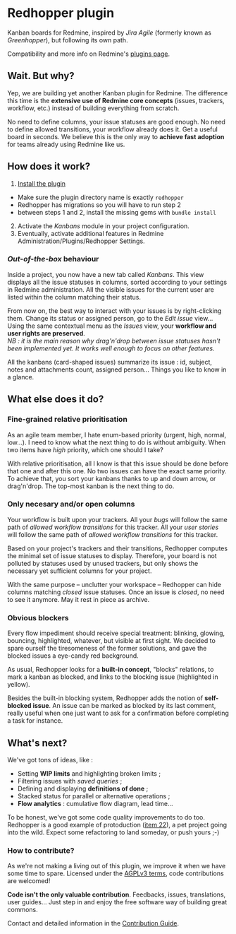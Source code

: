 # Redhopper plugin

Kanban boards for Redmine, inspired by *Jira Agile* (formerly known as *Greenhopper*), but following its own path.

Compatibility and more info on Redmine's [plugins page](http://www.redmine.org/plugins/redhopper).

## Wait. But why?

Yep, we are building yet another Kanban plugin for Redmine. The difference this time is the **extensive use of Redmine core concepts** (issues, trackers, workflow, etc.) instead of building everything from scratch.

No need to define columns, your issue statuses are good enough. No need to define allowed transitions, your workflow already does it. Get a useful board in seconds. We believe this is the only way to **achieve fast adoption** for teams already using Redmine like us.

## How does it work?

1. [Install the plugin](http://www.redmine.org/projects/redmine/wiki/Plugins#Installing-a-plugin)
  - Make sure the plugin directory name is exactly `redhopper`
  - Redhopper has migrations so you will have to run step 2
  - between steps 1 and 2, install the missing gems with `bundle install`
2. Activate the *Kanbans* module in your project configuration.
3. Eventually, activate additional features in Redmine Administration/Plugins/Redhopper Settings.

### *Out-of-the-box* behaviour

Inside a project, you now have a new tab called *Kanbans*. This view displays all the issue statuses in columns, sorted according to your settings in Redmine administration. All the visible issues for the current user are listed within the column matching their status.

From now on, the best way to interact with your issues is by right-clicking them. Change its status or assigned person, go to the *Edit issue* view… Using the same contextual menu as the *Issues* view, your **workflow and user rights are preserved**.  
*NB : it is the main reason why drag'n'drop between issue statuses hasn't been implemented yet. It works well enough to focus on other features.*

All the kanbans (card-shaped issues) summarize its issue : id, subject, notes and attachments count, assigned person… Things you like to know in a glance.

## What else does it do?

### Fine-grained relative prioritisation

As an agile team member, I hate enum-based priority (urgent, high, normal, low…). I need to know what the next thing to do is without ambiguity. When two items have *high* priority, which one should I take?

With relative prioritisation, all I know is that this issue should be done before that one and after this one. No two issues can have the exact same priority. To achieve that, you sort your kanbans thanks to up and down arrow, or drag'n'drop. The top-most kanban is the next thing to do.

### Only necesary and/or open columns

Your workflow is built upon your trackers. All your *bugs* will follow the same path of *allowed workflow transitions* for this tracker. All your *user stories* will follow the same path of *allowed workflow transitions* for this tracker.

Based on your project's trackers and their transitions, Redhopper computes the minimal set of issue statuses to display. Therefore, your board is not polluted by statuses used by unused trackers, but only shows the necessary yet sufficient columns for your project.

With the same purpose – unclutter your workspace – Redhopper can hide columns matching *closed* issue statuses. Once an issue is *closed*, no need to see it anymore. May it rest in piece as archive.

### Obvious blockers

Every flow impediment should receive special treatment: blinking, glowing, bouncing, highlighted, whatever, but visible at first sight. We decided to spare ourself the tiresomeness of the former solutions, and gave the blocked issues a eye-candy red background.

As usual, Redhopper looks for a **built-in concept**, "blocks" relations, to mark a kanban as blocked, and links to the blocking issue (highlighted in yellow).

Besides the built-in blocking system, Redhopper adds the notion of **self-blocked issue**. An issue can be marked as blocked by its last comment, really useful when one just want to ask for a confirmation before completing a task for instance.

## What's next?

We've got tons of ideas, like :
* Setting **WIP limits** and highlighting broken limits ;
* Filtering issues with *saved queries* ;
* Defining and displaying **definitions of done** ;
* Stacked status for parallel or alternative operations ;
* **Flow analytics** : cumulative flow diagram, lead time…

To be honest, we've got some code quality improvements to do too. Redhopper is a good example of protoduction ([item 22](http://blog.codinghorror.com/new-programming-jargon/)), a pet project going into the wild. Expect some refactoring to land someday, or push yours ;-)

### How to contribute?

As we're not making a living out of this plugin, we improve it when we have some time to spare. Licensed under the [AGPLv3 terms](LICENSE.txt), code contributions are welcomed!

**Code isn't the only valuable contribution**. Feedbacks, issues, translations, user guides… Just step in and enjoy the free software way of building great commons.

Contact and detailed information in the [Contribution Guide](CONTRIBUTING.md).
